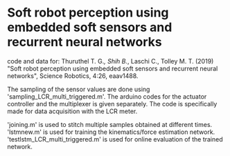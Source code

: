 # Soft robot perception using embedded soft sensors and recurrent neural networks
code and data for: Thuruthel T. G.*, Shih B.*, Laschi C., Tolley M. T. (2019) "Soft robot perception using embedded soft sensors and recurrent neural networks", Science Robotics, 4:26, eaav1488. 

The sampling of the sensor values are done using 'sampling_LCR_multi_triggered.m'. The arduino codes for the actuator controller and the multiplexer is given separately. The code is specifically made for data acquisition with the LCR meter. 

'joining.m' is used to stitch multiple samples obtained at different times. 'lstmnew.m' is used for training the kinematics/force estimation network. 'testlstm_LCR_multi_triggered.m' is used for online evaluation of the trained network. 
